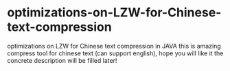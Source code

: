 # optimizations-on-LZW-for-Chinese-text-compression
optimizations on LZW for Chinese text compression in JAVA
this is amazing compress tool for chinese text (can support english), hope you will like it
the concrete description will be filled later!
